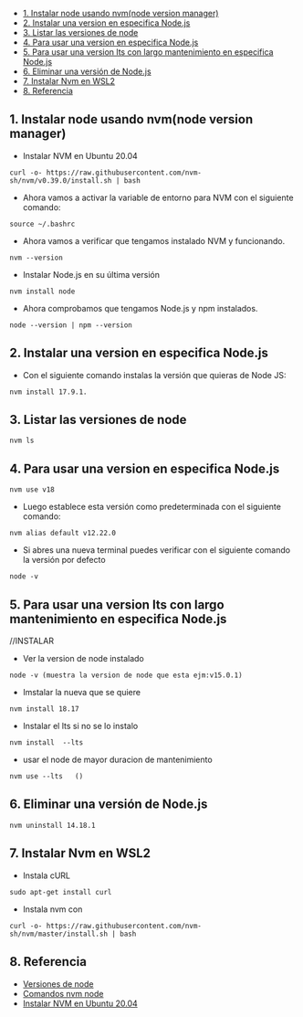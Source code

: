 - [1. Instalar node usando nvm(node  version manager)](#1-instalar-node-usando-nvmnode--version-manager)
- [2. Instalar una version en especifica Node.js](#2-instalar-una-version-en-especifica-nodejs)
- [3. Listar las versiones de node](#3-listar-las-versiones-de-node)
- [4. Para usar una version en especifica Node.js](#4-para-usar-una-version-en-especifica-nodejs)
- [5. Para usar una version lts con largo mantenimiento en especifica Node.js](#5-para-usar-una-version-lts-con-largo-mantenimiento-en-especifica-nodejs)
- [6. Eliminar una versión de Node.js](#6-eliminar-una-versión-de-nodejs)
- [7. Instalar Nvm en WSL2](#7-instalar-nvm-en-wsl2)
- [8. Referencia](#8-referencia)

## 1. Instalar node usando nvm(node  version manager)
- Instalar NVM en Ubuntu 20.04
```console
curl -o- https://raw.githubusercontent.com/nvm-sh/nvm/v0.39.0/install.sh | bash
```
- Ahora vamos a activar la variable de entorno para NVM con el siguiente comando:
```console
source ~/.bashrc
```
- Ahora vamos a verificar que tengamos instalado NVM y funcionando.
```console
nvm --version
```
- Instalar Node.js en su última versión
```console
nvm install node
```
- Ahora comprobamos que tengamos Node.js y npm instalados.
```console
node --version | npm --version
```
## 2. Instalar una version en especifica Node.js
- Con el siguiente comando instalas la versión que quieras de Node JS:
```console
nvm install 17.9.1.
```
## 3. Listar las versiones de node
```console
nvm ls
```
## 4. Para usar una version en especifica Node.js
```console
nvm use v18
```
- Luego establece esta versión como predeterminada con el siguiente comando:
```console
nvm alias default v12.22.0
```
- Si abres una nueva terminal puedes verificar con el siguiente comando la versión por defecto
```console
node -v
```
## 5. Para usar una version lts con largo mantenimiento en especifica Node.js 
//INSTALAR
- Ver la version de node instalado
```console
node -v (muestra la version de node que esta ejm:v15.0.1)
```
- Imstalar la nueva que se quiere
```console
nvm install 18.17
```
- Instalar el lts si no se lo instalo
```console
nvm install  --lts
```
- usar el node de mayor duracion de mantenimiento
```console
nvm use --lts   ()  
```
## 6. Eliminar una versión de Node.js
```console
nvm uninstall 14.18.1
```
## 7. Instalar Nvm en WSL2
- Instala cURL
```console
sudo apt-get install curl
```
- Instala nvm con
```console
curl -o- https://raw.githubusercontent.com/nvm-sh/nvm/master/install.sh | bash
```
## 8. Referencia
- [Versiones de node](https://nodejs.org/es/download/releases/)
- [Comandos nvm node](https://franyerverjel.com/blog/como-establecer-la-version-predeterminada-de-node-con-nvm)
- [Instalar NVM en Ubuntu 20.04](https://gndx.dev/blog/instalar-nvm-en-ubuntu-20-04/)
